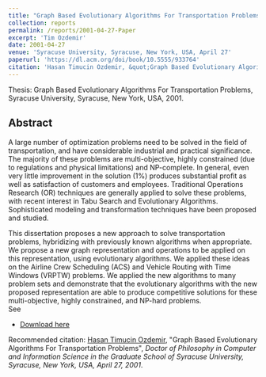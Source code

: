 ```yaml
---
title: "Graph Based Evolutionary Algorithms For Transportation Problems"
collection: reports
permalink: /reports/2001-04-27-Paper
excerpt: 'Tim Ozdemir'
date: 2001-04-27
venue: 'Syracuse University, Syracuse, New York, USA, April 27'
paperurl: 'https://dl.acm.org/doi/book/10.5555/933764' 
citation: 'Hasan Timucin Ozdemir, &quot;Graph Based Evolutionary Algorithms For Transportation Problems&quot;, <i>Doctor of Philosophy in Computer and Information Science in the Graduate School of Syracuse University, Syracuse, New York, USA, April 27, 2001</i>.'
---
```


Thesis: Graph Based Evolutionary Algorithms For Transportation Problems, Syracuse University, Syracuse, New York, USA, 2001. 

Abstract
-------- 
A large number of optimization problems need to be solved in the field of transportation, and have considerable industrial
and practical significance. The majority of these problems are multi-objective, highly constrained (due to regulations and
physical limitations) and NP-complete. In general, even very little improvement in the solution (1%) produces substantial
profit as well as satisfaction of customers and employees. Traditional Operations Research (OR) techniques are generally
applied to solve these problems, with recent interest in Tabu Search and Evolutionary Algorithms. Sophisticated modeling
and transformation techniques have been proposed and studied.

This dissertation proposes a new approach to solve transportation problems, hybridizing with previously known algorithms
when appropriate. We propose a new graph representation and operations to be applied on this representation, using
evolutionary algorithms. We applied these ideas on the Airline Crew Scheduling (ACS) and Vehicle Routing with Time
Windows (VRPTW) problems. We applied the new algorithms to many problem sets and demonstrate that the evolutionary
algorithms with the new proposed representation are able to produce competitive solutions for these multi-objective, highly
constrained, and NP-hard problems.
<br>
See 
- [Download here](https://dl.acm.org/doi/book/10.5555/933764)

Recommended citation: [Hasan Timucin Ozdemir](https://www.linkedin.com/in/hasantimucinozdemir/), "Graph Based Evolutionary Algorithms For Transportation Problems", <i>Doctor of Philosophy in Computer and Information Science in the Graduate School of Syracuse University, Syracuse, New York, USA, April 27, 2001</i>.
